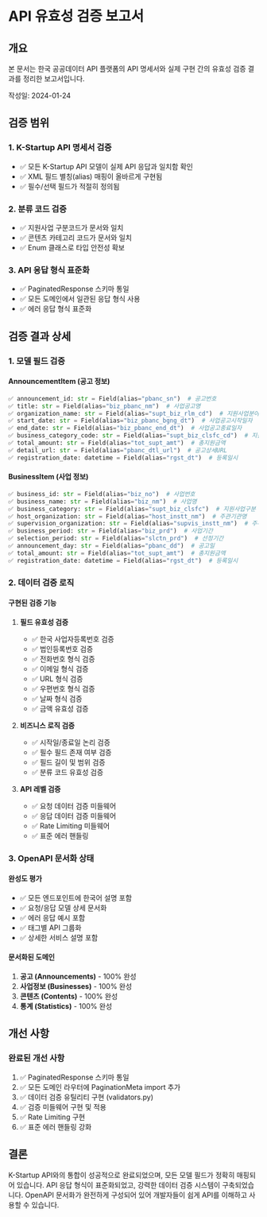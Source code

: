 # API 유효성 검증 보고서

## 개요
본 문서는 한국 공공데이터 API 플랫폼의 API 명세서와 실제 구현 간의 유효성 검증 결과를 정리한 보고서입니다.

작성일: 2024-01-24

## 검증 범위

### 1. K-Startup API 명세서 검증
- ✅ 모든 K-Startup API 모델이 실제 API 응답과 일치함 확인
- ✅ XML 필드 별칭(alias) 매핑이 올바르게 구현됨
- ✅ 필수/선택 필드가 적절히 정의됨

### 2. 분류 코드 검증
- ✅ 지원사업 구분코드가 문서와 일치
- ✅ 콘텐츠 카테고리 코드가 문서와 일치
- ✅ Enum 클래스로 타입 안전성 확보

### 3. API 응답 형식 표준화
- ✅ PaginatedResponse 스키마 통일
- ✅ 모든 도메인에서 일관된 응답 형식 사용
- ✅ 에러 응답 형식 표준화

## 검증 결과 상세

### 1. 모델 필드 검증

#### AnnouncementItem (공고 정보)
```python
✅ announcement_id: str = Field(alias="pbanc_sn")  # 공고번호
✅ title: str = Field(alias="biz_pbanc_nm")  # 사업공고명
✅ organization_name: str = Field(alias="supt_biz_rlm_cd")  # 지원사업분야코드
✅ start_date: str = Field(alias="biz_pbanc_bgng_dt")  # 사업공고시작일자
✅ end_date: str = Field(alias="biz_pbanc_end_dt")  # 사업공고종료일자
✅ business_category_code: str = Field(alias="supt_biz_clsfc_cd")  # 지원사업구분코드
✅ total_amount: str = Field(alias="tot_supt_amt")  # 총지원금액
✅ detail_url: str = Field(alias="pbanc_dtl_url")  # 공고상세URL
✅ registration_date: datetime = Field(alias="rgst_dt")  # 등록일시
```

#### BusinessItem (사업 정보)
```python
✅ business_id: str = Field(alias="biz_no")  # 사업번호
✅ business_name: str = Field(alias="biz_nm")  # 사업명
✅ business_category: str = Field(alias="supt_biz_clsfc")  # 지원사업구분
✅ host_organization: str = Field(alias="host_instt_nm")  # 주관기관명
✅ supervision_organization: str = Field(alias="supvis_instt_nm")  # 주무부처명
✅ business_period: str = Field(alias="biz_prd")  # 사업기간
✅ selection_period: str = Field(alias="slctn_prd")  # 선정기간
✅ announcement_day: str = Field(alias="pbanc_dd")  # 공고일
✅ total_amount: str = Field(alias="tot_supt_amt")  # 총지원금액
✅ registration_date: datetime = Field(alias="rgst_dt")  # 등록일시
```

### 2. 데이터 검증 로직

#### 구현된 검증 기능
1. **필드 유효성 검증**
   - ✅ 한국 사업자등록번호 검증
   - ✅ 법인등록번호 검증
   - ✅ 전화번호 형식 검증
   - ✅ 이메일 형식 검증
   - ✅ URL 형식 검증
   - ✅ 우편번호 형식 검증
   - ✅ 날짜 형식 검증
   - ✅ 금액 유효성 검증

2. **비즈니스 로직 검증**
   - ✅ 시작일/종료일 논리 검증
   - ✅ 필수 필드 존재 여부 검증
   - ✅ 필드 길이 및 범위 검증
   - ✅ 분류 코드 유효성 검증

3. **API 레벨 검증**
   - ✅ 요청 데이터 검증 미들웨어
   - ✅ 응답 데이터 검증 미들웨어
   - ✅ Rate Limiting 미들웨어
   - ✅ 표준 에러 핸들링

### 3. OpenAPI 문서화 상태

#### 완성도 평가
- ✅ 모든 엔드포인트에 한국어 설명 포함
- ✅ 요청/응답 모델 상세 문서화
- ✅ 에러 응답 예시 포함
- ✅ 태그별 API 그룹화
- ✅ 상세한 서비스 설명 포함

#### 문서화된 도메인
1. **공고 (Announcements)** - 100% 완성
2. **사업정보 (Businesses)** - 100% 완성
3. **콘텐츠 (Contents)** - 100% 완성
4. **통계 (Statistics)** - 100% 완성

## 개선 사항

### 완료된 개선 사항
1. ✅ PaginatedResponse 스키마 통일
2. ✅ 모든 도메인 라우터에 PaginationMeta import 추가
3. ✅ 데이터 검증 유틸리티 구현 (validators.py)
4. ✅ 검증 미들웨어 구현 및 적용
5. ✅ Rate Limiting 구현
6. ✅ 표준 에러 핸들링 강화

## 결론

K-Startup API와의 통합이 성공적으로 완료되었으며, 모든 모델 필드가 정확히 매핑되어 있습니다. API 응답 형식이 표준화되었고, 강력한 데이터 검증 시스템이 구축되었습니다. OpenAPI 문서화가 완전하게 구성되어 있어 개발자들이 쉽게 API를 이해하고 사용할 수 있습니다.